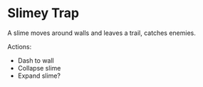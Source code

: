 # Slimey Trap

A slime moves around walls and leaves a trail, catches enemies.

Actions:
- Dash to wall
- Collapse slime
- Expand slime?
